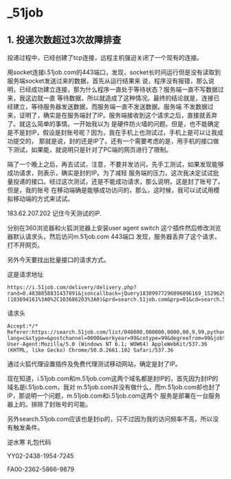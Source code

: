 # _51job

## 1. 投递次数超过3次故障排查
投递过程中，已经创建了tcp连接，远程主机强迫关闭了一个现有的连接。

用socket连接i.51job.com的443端口，发现，socket长时间运行但是没有读取到服务端socket发送过来的数据，首先从运行结果来
说，程序没有报错，那么说明，已经成功建立连接，那为什么程序一直处于等待状态？服务端一直不写数据过来，我这边就一直
等待数据，所以就造成了这种情况。最终的结论就是，连接已经建立，等待服务器发送数据，而服务端一直不发送数据。服务端
不发数据过来，证明了，确实是在服务端封了IP。服务端接收到这个请求之后，直接就丢弃了。就这么简单的事情。一开始我以为
是硬件防火墙的问题。但是，也不能确定是不是封IP，假设是封账号呢？因为，我在手机上也测试过，手机上是可以让我成功提交的，
那就是说，封的还是IP了。还有一个需要考虑的是，用手机的接口做下测试，如果能，就说明只是针对了PC端的网页进行了限制。

隔了一个晚上之后，再去试试，注意，不要并发访问，先手工测试，如果发现能够成功请求，则表示，确实是封的IP。为了减轻
服务端的压力，这次我决定试试批量投递的接口。经过这次测试，还是不能成功请求，那么说明，这是封了账号了。但是，我的账号
在移动端确是能够成功访问的，那么，这时候，我可以试试用模拟移动端的方式来试试。

183.62.207.202 记住今天测试的IP.

分别在360浏览器和火狐浏览器上安装user agent switch 这个插件然后修改浏览器默认请求头，然后访问m.51job.com 443端口
发现，服务器丢弃了这个请求，打不开网页。

另外今天要找出批量接口的请求方式。

这是请求地址
```
https://i.51job.com/delivery/delivery.php?rand=0.4838858831437891&jsoncallback=jQuery18309977296096096169_1529629370861&jobid=(103694161%3A0%2C103686203%3A0)&prd=search.51job.com&prp=01&cd=search.51job.com&cp=01&resumeid=&cvlan=&coverid=&qpostset=&elementname=delivery_jobid&deliverytype=2&deliverydomain=%2F%2Fi.51job.com&language=c&imgpath=%2F%2Fimg03.51jobcdn.com&_=1529629376314
```
请求头
```
Accept:*/*
Referer:https://search.51job.com/list/040000,000000,0000,00,9,99,python,2,1.html?lang=c&stype=&postchannel=0000&workyear=99&cotype=99&degreefrom=99&jobterm=99&companysize=99&providesalary=99&lonlat=0%2C0&radius=-1&ord_field=0&confirmdate=9&fromType=&dibiaoid=0&address=&line=&specialarea=00&from=&welfare=
User-Agent:Mozilla/5.0 (Windows NT 6.1; WOW64) AppleWebKit/537.36 (KHTML, like Gecko) Chrome/50.0.2661.102 Safari/537.36
```

通过火狐代理设置插件及免费代理测试移动网站，确定是封了IP。

现在知道，i.51job.com和m.51job.com这两个域名都是封IP的，首先因为封IP的域名是i.51job.com，我对
m.51job.com并没有做什么，而m.51job.com却也封了IP，那说明一个问题，m.51job.com和i.51job.com这两个
服务是部署在一台服务器上的。排除了封账号的可能。

另外search.51job.com应该也是封ip的，只不过因为我的访问频率不高，所以没有触发条件。

逆水寒 礼包代码

YY02-2438-1954-7245

FA00-2362-5866-9879
